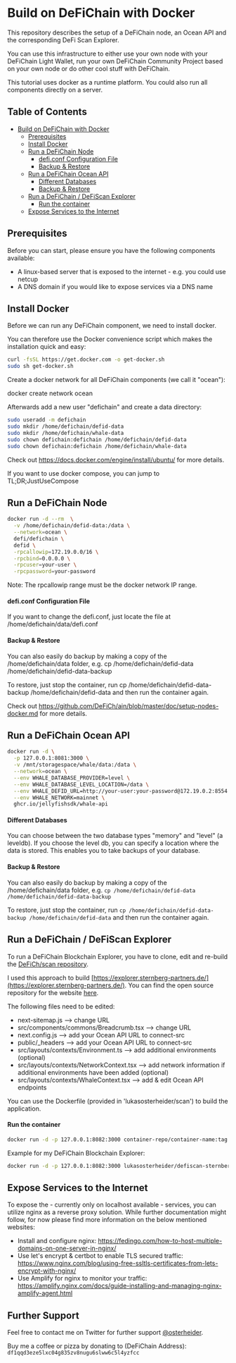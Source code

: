 <!-- START doctoc generated TOC please keep comment here to allow auto update -->
# Build on DeFiChain with Docker

This repository describes the setup of a DeFiChain node, an Ocean API and the corresponding DeFi Scan Explorer.

You can use this infrastructure to either use your own node with your DeFiChain Light Wallet, run your own DeFiChain Community Project based on your own node or do other cool stuff with DeFiChain.

This tutorial uses docker as a runtime platform. You could also run all components directly on a server.

<!-- DON'T EDIT THIS SECTION, INSTEAD RE-RUN doctoc TO UPDATE -->
## Table of Contents

- [Build on DeFiChain with Docker](#build-on-defichain-with-docker)
  - [Prerequisites](#prerequisites)
  - [Install Docker](#install-docker)
  - [Run a DeFiChain Node](#run-a-defichain-node)
      - [defi.conf Configuration File](#deficonf-configuration-file)
      - [Backup & Restore](#backup--restore)
  - [Run a DeFiChain Ocean API](#run-a-defichain-ocean-api)
      - [Different Databases](#different-databases)
      - [Backup & Restore](#backup--restore-1)
  - [Run a DeFiChain / DeFiScan Explorer](#run-a-defichain--defiscan-explorer)
      - [Run the container](#run-the-container)
  - [Expose Services to the Internet](#expose-services-to-the-internet)

<!-- END doctoc generated TOC please keep comment here to allow auto update -->
## Prerequisites

Before you can start, please ensure you have the following components available:

- A linux-based server that is exposed to the internet - e.g. you could use netcup
- A DNS domain if you would like to expose services via a DNS name

## Install Docker

Before we can run any DeFiChain component, we need to install docker.

You can therefore use the Docker convenience script which makes the installation quick and easy:

```sh
curl -fsSL https://get.docker.com -o get-docker.sh
sudo sh get-docker.sh
```

Create a docker network for all DeFiChain components (we call it "ocean"):

docker create network ocean

Afterwards add a new user "defichain" and create a data directory:

```sh
sudo useradd -m defichain
sudo mkdir /home/defichain/defid-data
sudo mkdir /home/defichain/whale-data
sudo chown defichain:defichain /home/defichain/defid-data
sudo chown defichain:defichain /home/defichain/whale-data
```

Check out https://docs.docker.com/engine/install/ubuntu/ for more details.

If you want to use docker compose, you can jump to TL;DR;JustUseCompose

## Run a DeFiChain Node

```sh
docker run -d --rm  \
  -v /home/defichain/defid-data:/data \
  --network=ocean \
  defi/defichain \
  defid \
  -rpcallowip=172.19.0.0/16 \
  -rpcbind=0.0.0.0 \
  -rpcuser=your-user \
  -rpcpassword=your-password
```

Note: The rpcallowip range must be the docker network IP range.

#### defi.conf Configuration File
If you want to change the defi.conf, just locate the file at /home/defichain/data/defi.conf

#### Backup & Restore
You can also easily do backup by making a copy of the /home/defichain/data folder, e.g. cp /home/defichain/defid-data /home/defichain/defid-data-backup

To restore, just stop the container, run cp /home/defichain/defid-data-backup /home/defichain/defid-data and then run the container again.

Check out https://github.com/DeFiCh/ain/blob/master/doc/setup-nodes-docker.md for more details.

## Run a DeFiChain Ocean API

```sh
docker run -d \
  -p 127.0.0.1:8081:3000 \
  -v /mnt/storagespace/whale/data:/data \
  --network=ocean \
  --env WHALE_DATABASE_PROVIDER=level \
  --env WHALE_DATABASE_LEVEL_LOCATION=/data \
  --env WHALE_DEFID_URL=http://your-user:your-password@172.19.0.2:8554 \
  --env WHALE_NETWORK=mainnet \
  ghcr.io/jellyfishsdk/whale-api
```

#### Different Databases

You can choose between the two database types "memory" and "level" (a leveldb). If you choose the level db, you can specify a location where the data is stored. This enables you to take backups of your database.

#### Backup & Restore
You can also easily do backup by making a copy of the /home/defichain/data folder, e.g. `cp /home/defichain/defid-data /home/defichain/defid-data-backup`

To restore, just stop the container, run `cp /home/defichain/defid-data-backup /home/defichain/defid-data` and then run the container again.

## Run a DeFiChain / DeFiScan Explorer

To run a DeFiChain Blockchain Explorer, you have to clone, edit and re-build the [DeFiCh/scan repository](https://github.com/DeFiCh/scan).

I used this approach to build [https://explorer.sternberg-partners.de/](https://explorer.sternberg-partners.de/). You can find the open source repository for the website [here](https://github.com/lukasosterheider/scan).

The following files need to be edited:
- next-sitemap.js --> change URL
- src/components/commons/Breadcrumb.tsx --> change URL
- next.config.js --> add your Ocean API URL to connect-src
- public/_headers --> add your Ocean API URL to connect-src
- src/layouts/contexts/Environment.ts --> add additional environments (optional)
- src/layouts/contexts/NetworkContext.tsx --> add network information if additional environments have been added (optional)
- src/layouts/contexts/WhaleContext.tsx --> add & edit Ocean API endpoints

You can use the Dockerfile (provided in 'lukasosterheider/scan') to build the application.

#### Run the container

```sh
docker run -d -p 127.0.0.1:8082:3000 container-repo/container-name:tag
```

Example for my DeFiChain Blockchain Explorer:

```sh
docker run -d -p 127.0.0.1:8082:3000 lukasosterheider/defiscan-sternberg-partners:0.1.5
```

## Expose Services to the Internet

To expose the - currently only on localhost available - services, you can utilize nginx as a reverse proxy solution. While further documentation might follow, for now please find more information on the below mentioned websites:

- Install and configure nginx: https://fedingo.com/how-to-host-multiple-domains-on-one-server-in-nginx/
- Use let's encrypt & certbot to enable TLS secured traffic: https://www.nginx.com/blog/using-free-ssltls-certificates-from-lets-encrypt-with-nginx/
- Use Amplify for nginx to monitor your traffic: https://amplify.nginx.com/docs/guide-installing-and-managing-nginx-amplify-agent.html

## Further Support

Feel free to contact me on Twitter for further support [@osterheider](https://twitter.com/osterheider).

Buy me a coffee or pizza by donating to (DeFiChain Address):
`df1qqd3eze5lxc04g835zv8nugu6slww6c5l4yzfcc`